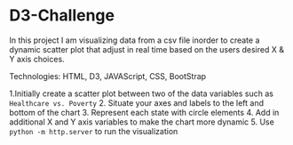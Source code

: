 # D3-Challenge
In this project I am visualizing data from a csv file inorder to create a dynamic scatter plot that adjust in real time based on the users desired X & Y axis choices. 

Technologies: HTML, D3, JAVAScript, CSS, BootStrap

1.Initially create a scatter plot between two of the data variables such as `Healthcare vs. Poverty`
2. Situate your axes and labels to the left and bottom of the chart
3. Represent each state with circle elements
4. Add in additional X and Y axis variables to make the chart more dynamic
5. Use `python -m http.server` to run the visualization
